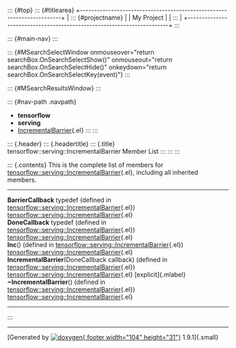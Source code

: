 ::: {#top}
::: {#titlearea}
+-----------------------------------------------------------------------+
| ::: {#projectname}                                                    |
| My Project                                                            |
| :::                                                                   |
+-----------------------------------------------------------------------+
:::

::: {#main-nav}
:::

::: {#MSearchSelectWindow onmouseover="return searchBox.OnSearchSelectShow()" onmouseout="return searchBox.OnSearchSelectHide()" onkeydown="return searchBox.OnSearchSelectKey(event)"}
:::

::: {#MSearchResultsWindow}
:::

::: {#nav-path .navpath}
-   **tensorflow**
-   **serving**
-   [IncrementalBarrier](classtensorflow_1_1serving_1_1IncrementalBarrier.html){.el}
:::
:::

::: {.header}
::: {.headertitle}
::: {.title}
tensorflow::serving::IncrementalBarrier Member List
:::
:::
:::

::: {.contents}
This is the complete list of members for
[tensorflow::serving::IncrementalBarrier](classtensorflow_1_1serving_1_1IncrementalBarrier.html){.el},
including all inherited members.

  ------------------------------------------------------------------------------------------------------------------------------------------------------------------ ------------------------------------------------------------------------------------------------------- ---------------------
  **BarrierCallback** typedef (defined in [tensorflow::serving::IncrementalBarrier](classtensorflow_1_1serving_1_1IncrementalBarrier.html){.el})                     [tensorflow::serving::IncrementalBarrier](classtensorflow_1_1serving_1_1IncrementalBarrier.html){.el}   
  **DoneCallback** typedef (defined in [tensorflow::serving::IncrementalBarrier](classtensorflow_1_1serving_1_1IncrementalBarrier.html){.el})                        [tensorflow::serving::IncrementalBarrier](classtensorflow_1_1serving_1_1IncrementalBarrier.html){.el}   
  **Inc**() (defined in [tensorflow::serving::IncrementalBarrier](classtensorflow_1_1serving_1_1IncrementalBarrier.html){.el})                                       [tensorflow::serving::IncrementalBarrier](classtensorflow_1_1serving_1_1IncrementalBarrier.html){.el}   
  **IncrementalBarrier**(DoneCallback callback) (defined in [tensorflow::serving::IncrementalBarrier](classtensorflow_1_1serving_1_1IncrementalBarrier.html){.el})   [tensorflow::serving::IncrementalBarrier](classtensorflow_1_1serving_1_1IncrementalBarrier.html){.el}   [explicit]{.mlabel}
  **\~IncrementalBarrier**() (defined in [tensorflow::serving::IncrementalBarrier](classtensorflow_1_1serving_1_1IncrementalBarrier.html){.el})                      [tensorflow::serving::IncrementalBarrier](classtensorflow_1_1serving_1_1IncrementalBarrier.html){.el}   
  ------------------------------------------------------------------------------------------------------------------------------------------------------------------ ------------------------------------------------------------------------------------------------------- ---------------------
:::

------------------------------------------------------------------------

[Generated by [![doxygen](doxygen.svg){.footer width="104"
height="31"}](https://www.doxygen.org/index.html) 1.9.1]{.small}
